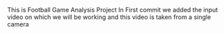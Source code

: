 This is Football Game Analysis Project 
In First commit we added the input video on which we will be working and this video is  taken from a single camera
